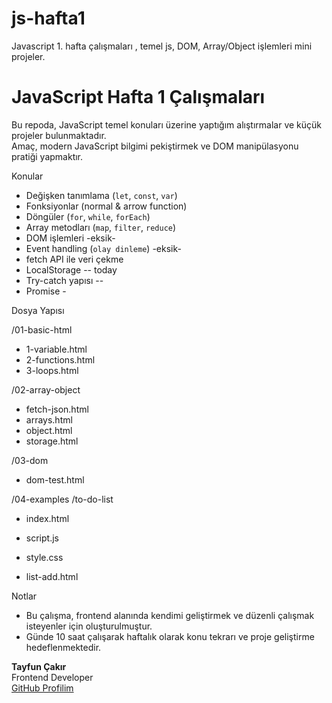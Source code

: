 # js-hafta1
Javascript 1. hafta çalışmaları , temel js, DOM, Array/Object işlemleri mini projeler.


# JavaScript Hafta 1 Çalışmaları

Bu repoda, JavaScript temel konuları üzerine yaptığım alıştırmalar ve küçük projeler bulunmaktadır.  
Amaç, modern JavaScript bilgimi pekiştirmek ve DOM manipülasyonu pratiği yapmaktır.

 Konular

- Değişken tanımlama (`let`, `const`, `var`)
- Fonksiyonlar (normal & arrow function)
- Döngüler (`for`, `while`, `forEach`)
- Array metodları (`map`, `filter`, `reduce`)
- DOM işlemleri  -eksik-
- Event handling (`olay dinleme`) -eksik-
- fetch API ile veri çekme
- LocalStorage -- today
- Try-catch yapısı -- 
- Promise -



 Dosya Yapısı


/01-basic-html
  - 1-variable.html
  - 2-functions.html
  - 3-loops.html

/02-array-object
  - fetch-json.html
  - arrays.html
  - object.html
  - storage.html

/03-dom
  - dom-test.html
    
/04-examples 
  /to-do-list
   - index.html
   - script.js
   - style.css 
    
 - list-add.html


 Notlar

- Bu çalışma, frontend alanında kendimi geliştirmek ve düzenli çalışmak isteyenler için oluşturulmuştur.
- Günde 10 saat çalışarak haftalık olarak konu tekrarı ve proje geliştirme hedeflenmektedir.



**Tayfun Çakır**  
Frontend Developer  
[GitHub Profilim](https://github.com/tayfuncakirr)

